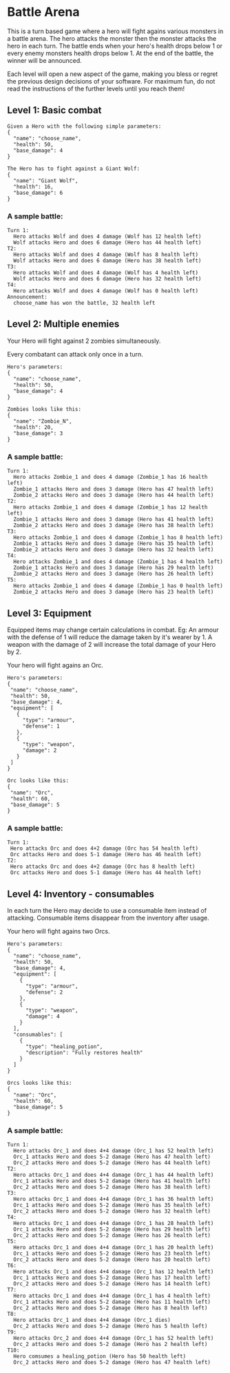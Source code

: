 # Battle Arena
 
This is a turn based game where a hero will fight agains various monsters in a battle arena.
The hero attacks the monster then the monster attacks the hero in each turn.
The battle ends when your hero's health drops below 1 or every enemy monsters
health drops below 1.
At the end of the battle, the winner will be announced.
 
Each level will open a new aspect of the game, making you bless or regret
the previous design decisions of your software. For maximum fun, do not read
the instructions of the further levels until you reach them!
 


## Level 1: Basic combat
```
Given a Hero with the following simple parameters:
{
  "name": "choose_name",
  "health": 50,
  "base_damage": 4
}
 
The Hero has to fight against a Giant Wolf:
{
  "name": "Giant Wolf",
  "health": 16,
  "base_damage": 6
}
```
 
### A sample battle:

```
Turn 1:
  Hero attacks Wolf and does 4 damage (Wolf has 12 health left)
  Wolf attacks Hero and does 6 damage (Hero has 44 health left)
T2:
  Hero attacks Wolf and does 4 damage (Wolf has 8 health left)
  Wolf attacks Hero and does 6 damage (Hero has 38 health left)
T3:
  Hero attacks Wolf and does 4 damage (Wolf has 4 health left)
  Wolf attacks Hero and does 6 damage (Hero has 32 health left)
T4:
  Hero attacks Wolf and does 4 damage (Wolf has 0 health left)
Announcement:
  choose_name has won the battle, 32 health left
```

## Level 2: Multiple enemies

Your Hero will fight against 2 zombies simultaneously.

Every combatant can attack only once in a turn.

```
Hero's parameters:
{
  "name": "choose_name",
  "health": 50,
  "base_damage": 4
}

Zombies looks like this:
{
  "name": "Zombie_N",
  "health": 20,
  "base_damage": 3
}
```
### A sample battle:

```
Turn 1:
  Hero attacks Zombie_1 and does 4 damage (Zombie_1 has 16 health left)
  Zombie_1 attacks Hero and does 3 damage (Hero has 47 health left)
  Zombie_2 attacks Hero and does 3 damage (Hero has 44 health left)
T2:
  Hero attacks Zombie_1 and does 4 damage (Zombie_1 has 12 health left)
  Zombie_1 attacks Hero and does 3 damage (Hero has 41 health left)
  Zombie_2 attacks Hero and does 3 damage (Hero has 38 health left)
T3:
  Hero attacks Zombie_1 and does 4 damage (Zombie_1 has 8 health left)
  Zombie_1 attacks Hero and does 3 damage (Hero has 35 health left)
  Zombie_2 attacks Hero and does 3 damage (Hero has 32 health left)
T4:
  Hero attacks Zombie_1 and does 4 damage (Zombie_1 has 4 health left)
  Zombie_1 attacks Hero and does 3 damage (Hero has 29 health left)
  Zombie_2 attacks Hero and does 3 damage (Hero has 26 health left)
T5:
  Hero attacks Zombie_1 and does 4 damage (Zombie_1 has 0 health left)
  Zombie_2 attacks Hero and does 3 damage (Hero has 23 health left)
```

## Level 3: Equipment
   
Equipped items may change certain calculations in combat.
Eg: An armour with the defense of 1 will reduce the damage taken by it's wearer by 1.
A weapon with the damage of 2 will increase the total damage of your Hero by 2.

Your hero will fight agains an Orc.

```
Hero's parameters:
{
 "name": "choose_name",
 "health": 50,
 "base_damage": 4,
 "equipment": [
   {
     "type": "armour",
     "defense": 1
   },
   {
     "type": "weapon",
     "damage": 2
   }
 ]
}

Orc looks like this:
{
 "name": "Orc",
 "health": 60,
 "base_damage": 5
}
```
### A sample battle:
```
Turn 1:
 Hero attacks Orc and does 4+2 damage (Orc has 54 health left)
 Orc attacks Hero and does 5-1 damage (Hero has 46 health left)
T2:
 Hero attacks Orc and does 4+2 damage (Orc has 8 health left)
 Orc attacks Hero and does 5-1 damage (Hero has 44 health left)
```

## Level 4: Inventory - consumables

In each turn the Hero may decide to use a consumable item instead of attacking.
Consumable items disappear from the inventory after usage.

Your hero will fight agains two Orcs.
```
Hero's parameters:
{
  "name": "choose_name",
  "health": 50,
  "base_damage": 4,
  "equipment": [
    {
      "type": "armour",
      "defense": 2
    },
    {
      "type": "weapon",
      "damage": 4
    }
  ],
  "consumables": [
    {
      "type": "healing_potion",
      "description": "Fully restores health"
    }
  ]
}

Orcs looks like this:
{
  "name": "Orc",
  "health": 60,
  "base_damage": 5
}
```
### A sample battle:
```
Turn 1:
  Hero attacks Orc_1 and does 4+4 damage (Orc_1 has 52 health left)
  Orc_1 attacks Hero and does 5-2 damage (Hero has 47 health left)
  Orc_2 attacks Hero and does 5-2 damage (Hero has 44 health left)
T2:
  Hero attacks Orc_1 and does 4+4 damage (Orc_1 has 44 health left)
  Orc_1 attacks Hero and does 5-2 damage (Hero has 41 health left)
  Orc_2 attacks Hero and does 5-2 damage (Hero has 38 health left)
T3:
  Hero attacks Orc_1 and does 4+4 damage (Orc_1 has 36 health left)
  Orc_1 attacks Hero and does 5-2 damage (Hero has 35 health left)
  Orc_2 attacks Hero and does 5-2 damage (Hero has 32 health left)
T4:
  Hero attacks Orc_1 and does 4+4 damage (Orc_1 has 28 health left)
  Orc_1 attacks Hero and does 5-2 damage (Hero has 29 health left)
  Orc_2 attacks Hero and does 5-2 damage (Hero has 26 health left)
T5:
  Hero attacks Orc_1 and does 4+4 damage (Orc_1 has 20 health left)
  Orc_1 attacks Hero and does 5-2 damage (Hero has 23 health left)
  Orc_2 attacks Hero and does 5-2 damage (Hero has 20 health left)
T6:
  Hero attacks Orc_1 and does 4+4 damage (Orc_1 has 12 health left)
  Orc_1 attacks Hero and does 5-2 damage (Hero has 17 health left)
  Orc_2 attacks Hero and does 5-2 damage (Hero has 14 health left)
T7:
  Hero attacks Orc_1 and does 4+4 damage (Orc_1 has 4 health left)
  Orc_1 attacks Hero and does 5-2 damage (Hero has 11 health left)
  Orc_2 attacks Hero and does 5-2 damage (Hero has 8 health left)
T8:
  Hero attacks Orc_1 and does 4+4 damage (Orc_1 dies)
  Orc_2 attacks Hero and does 5-2 damage (Hero has 5 health left)
T9:
  Hero attacks Orc_2 and does 4+4 damage (Orc_1 has 52 health left)
  Orc_2 attacks Hero and does 5-2 damage (Hero has 2 health left)
T10:
  Hero comsumes a healing_potion (Hero has 50 health left)
  Orc_2 attacks Hero and does 5-2 damage (Hero has 47 health left)
```